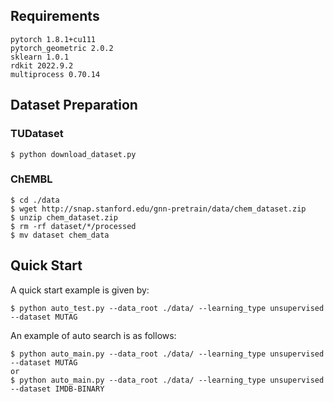 ## Requirements

```shell
pytorch 1.8.1+cu111
pytorch_geometric 2.0.2
sklearn 1.0.1 
rdkit 2022.9.2
multiprocess 0.70.14
```

## Dataset Preparation
### TUDataset 

```shell
$ python download_dataset.py
```
### ChEMBL
```shell
$ cd ./data
$ wget http://snap.stanford.edu/gnn-pretrain/data/chem_dataset.zip
$ unzip chem_dataset.zip
$ rm -rf dataset/*/processed
$ mv dataset chem_data
```

## Quick Start

A quick start example is given by:
```shell
$ python auto_test.py --data_root ./data/ --learning_type unsupervised --dataset MUTAG
```

An example of auto search is as follows:
```shell
$ python auto_main.py --data_root ./data/ --learning_type unsupervised --dataset MUTAG
or
$ python auto_main.py --data_root ./data/ --learning_type unsupervised --dataset IMDB-BINARY
```
